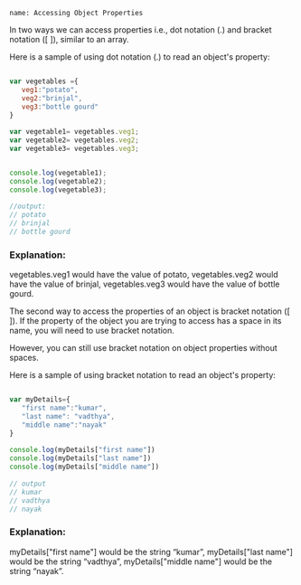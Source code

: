 ```ngMeta
name: Accessing Object Properties
```

In two ways we can access properties i.e., dot notation (.) and bracket notation ([ ]), similar to an array. 


Here is a sample of using dot notation (.) to read an object's property:

```javascript

var vegetables ={
   veg1:"potato",
   veg2:"brinjal",
   veg3:"bottle gourd"
}
 
var vegetable1= vegetables.veg1;
var vegetable2= vegetables.veg2;
var vegetable3= vegetables.veg3;


console.log(vegetable1);
console.log(vegetable2);
console.log(vegetable3);
 
//output:
// potato
// brinjal
// bottle gourd

```

### Explanation:

vegetables.veg1 would have the value of potato, vegetables.veg2 would have the value of brinjal, vegetables.veg3 would have the value of bottle gourd.

The second way to access the properties of an object is bracket notation ([ ]). If the property of the object you are trying to access has a space in its name, you will need to use bracket notation.


However, you can still use bracket notation on object properties without spaces.


Here is a sample of using bracket notation to read an object's property:

```javascript

var myDetails={
   "first name":"kumar",
   "last name": "vadthya",
   "middle name":"nayak"
}
 
console.log(myDetails["first name"])
console.log(myDetails["last name"])
console.log(myDetails["middle name"])
 
// output
// kumar
// vadthya
// nayak

```

### Explanation:

myDetails["first name"] would be the string “kumar”, myDetails["last name"] would be the string “vadthya”, myDetails["middle name"] would be the string “nayak”.

